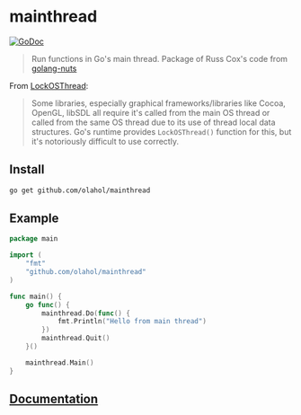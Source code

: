 # mainthread

[![GoDoc][godoc-img]][godoc]

> Run functions in Go's main thread. Package of Russ Cox's code from [golang-nuts][cox-code]

From [LockOSThread][lockosthread]:

> Some libraries, especially graphical frameworks/libraries like Cocoa,
OpenGL, libSDL all require it's called from the main OS thread or
called from the same OS thread due to its use of thread local data
structures. Go's runtime provides `LockOSThread()` function for this,
but it's notoriously difficult to use correctly.

## Install

```bash
go get github.com/olahol/mainthread
```

## Example

```go
package main

import (
	"fmt"
	"github.com/olahol/mainthread"
)

func main() {
	go func() {
		mainthread.Do(func() {
			fmt.Println("Hello from main thread")
		})
		mainthread.Quit()
	}()

	mainthread.Main()
}
```

## [Documentation](godoc)

[godoc]: https://godoc.org/github.com/olahol/mainthread
[godoc-img]: https://godoc.org/github.com/olahol/mainthread?status.svg
[cox-code]: https://groups.google.com/forum/#!msg/golang-nuts/IiWZ2hUuLDA/SNKYYZBelsYJ
[lockosthread]: https://github.com/golang/go/wiki/LockOSThread
